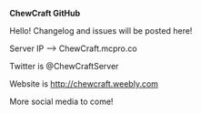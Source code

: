 **ChewCraft GitHub**

Hello! Changelog and issues will be posted here!

Server IP --> ChewCraft.mcpro.co

Twitter is @ChewCraftServer

Website is http://chewcraft.weebly.com

More social media to come!
